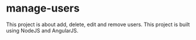 # manage-users
This project is about add, delete, edit and remove users.
This project is built using NodeJS and AngularJS.
